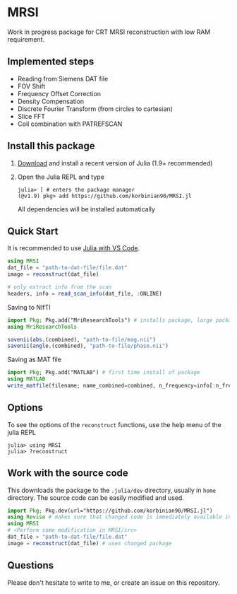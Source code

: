 # MRSI

Work in progress package for CRT MRSI reconstruction with low RAM requirement.

## Implemented steps

- Reading from Siemens DAT file
- FOV Shift
- Frequency Offset Correction
- Density Compensation
- Discrete Fourier Transform (from circles to cartesian)
- Slice FFT
- Coil combination with PATREFSCAN

## Install this package

1. [Download](https://julialang.org/downloads/) and install a recent version of Julia (1.9+ recommended)

2. Open the Julia REPL and type

    ```julia-repl
    julia> ] # enters the package manager
    (@v1.9) pkg> add https://github.com/korbinian90/MRSI.jl
    ```

    All dependencies will be installed automatically

## Quick Start

It is recommended to use [Julia with VS Code](https://code.visualstudio.com/docs/languages/julia#_getting-started).

```julia
using MRSI
dat_file = "path-to-dat-file/file.dat"
image = reconstruct(dat_file)

# only extract info from the scan
headers, info = read_scan_info(dat_file, :ONLINE)
```

Saving to NIfTI

```julia
import Pkg; Pkg.add("MriResearchTools") # installs package, large package, takes a minute or two
using MriResearchTools

savenii(abs.(combined), "path-to-file/mag.nii")
savenii(angle.(combined), "path-to-file/phase.nii")
```

Saving as MAT file

```julia
import Pkg; Pkg.add("MATLAB") # first time install of package
using MATLAB
write_matfile(filename; name_combined=combined, n_frequency=info[:n_frequency], ...)  # writes all variables given in the keyword argument list to a MAT file
```

## Options
To see the options of the `reconstruct` functions, use the help menu of the julia REPL

```julia-repl
julia> using MRSI
julia> ?reconstruct
```

## Work with the source code

This downloads the package to the `.julia/dev` directory, usually in `home` directory. The source code can be easily modified and used.

```julia
import Pkg; Pkg.dev(url="https://github.com/korbinian90/MRSI.jl")
using Revise # makes sure that changed code is immediately available in running session
using MRSI
# <Perform some modification in MRSI/src>
dat_file = "path-to-dat-file/file.dat"
image = reconstruct(dat_file) # uses changed package
```

## Questions

Please don't hesitate to write to me, or create an issue on this repository.
